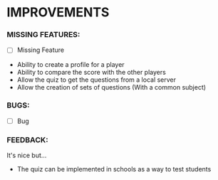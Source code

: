 # IMPROVEMENTS

### MISSING FEATURES:
- [ ] Missing Feature
- Ability to create a profile for a player
- Ability to compare the score with the other players
- Allow the quiz to get the questions from a local server
- Allow the creation of sets of questions (With a common subject)

### BUGS:
- [ ] Bug

### FEEDBACK:

It's nice but...
- The quiz can be implemented in schools as a way to test students


